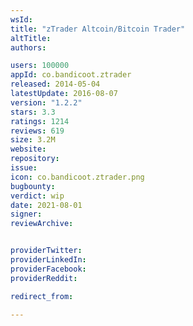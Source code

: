 ```yaml
---
wsId: 
title: "zTrader Altcoin/Bitcoin Trader"
altTitle: 
authors:

users: 100000
appId: co.bandicoot.ztrader
released: 2014-05-04
latestUpdate: 2016-08-07
version: "1.2.2"
stars: 3.3
ratings: 1214
reviews: 619
size: 3.2M
website: 
repository: 
issue: 
icon: co.bandicoot.ztrader.png
bugbounty: 
verdict: wip
date: 2021-08-01
signer: 
reviewArchive:


providerTwitter: 
providerLinkedIn: 
providerFacebook: 
providerReddit: 

redirect_from:

---
```



